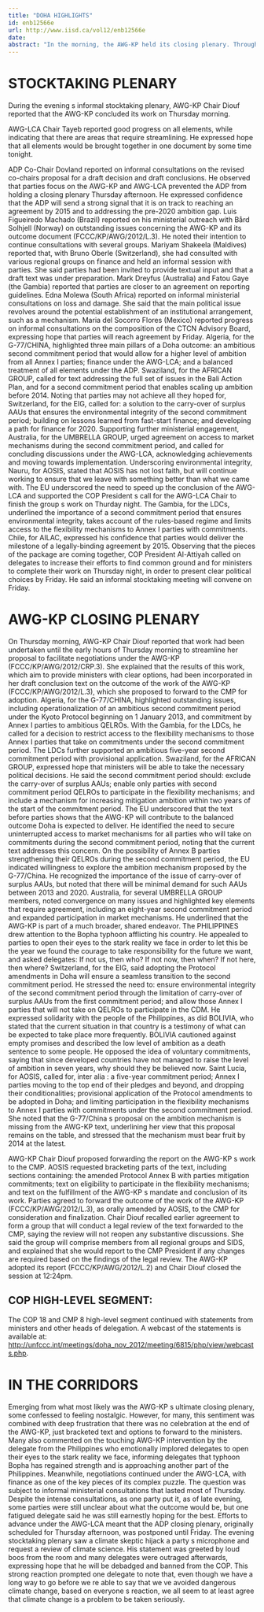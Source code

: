 ```yaml
---
title: "DOHA HIGHLIGHTS"
id: enb12566e
url: http://www.iisd.ca/vol12/enb12566e
date: 
abstract: "In the morning, the AWG-KP held its closing plenary. Throughout the day on Thursday, the COP 18 and CMP 8 high-level segment took place. Various contact groups and informal consultations also convened under the COP, CMP, ADP, AWG-LCA and AWG-KP. In the evening, the COP President s INFORMAL STOCKTAKING PLENARY WAS HELD."
---
```


# STOCKTAKING PLENARY

During the evening s informal stocktaking plenary, AWG-KP Chair Diouf reported that the AWG-KP concluded its work on Thursday morning.

AWG-LCA Chair Tayeb reported good progress on all elements, while indicating that there are areas that require streamlining. He expressed hope that all elements would be brought together in one document by some time tonight.

ADP Co-Chair Dovland reported on informal consultations on the revised co-chairs proposal for a draft decision and draft conclusions. He observed that parties focus on the AWG-KP and AWG-LCA prevented the ADP from holding a closing plenary Thursday afternoon. He expressed confidence that the ADP will send a strong signal that it is on track to reaching an agreement by 2015 and to addressing the pre-2020 ambition gap. Luis Figueiredo Machado (Brazil) reported on his ministerial outreach with Bård Solhjell (Norway) on outstanding issues concerning the AWG-KP and its outcome document (FCCC/KP/AWG/2012/L.3). He noted their intention to continue consultations with several groups. Mariyam Shakeela (Maldives) reported that, with Bruno Oberle (Switzerland), she had consulted with various regional groups on finance and held an informal session with parties. She said parties had been invited to provide textual input and that a draft text was under preparation. Mark Dreyfus (Australia) and Fatou Gaye (the Gambia) reported that parties are closer to an agreement on reporting guidelines. Edna Molewa (South Africa) reported on informal ministerial consultations on loss and damage. She said that the main political issue revolves around the potential establishment of an institutional arrangement, such as a mechanism. Maria del Socorro Flores (Mexico) reported progress on informal consultations on the composition of the CTCN Advisory Board, expressing hope that parties will reach agreement by Friday. Algeria, for the G-77/CHINA, highlighted three main pillars of a Doha outcome: an ambitious second commitment period that would allow for a higher level of ambition from all Annex I parties; finance under the AWG-LCA; and a balanced treatment of all elements under the ADP. Swaziland, for the AFRICAN GROUP, called for text addressing the full set of issues in the Bali Action Plan, and for a second commitment period that enables scaling up ambition before 2014. Noting that parties may not achieve all they hoped for, Switzerland, for the EIG, called for: a solution to the carry-over of surplus AAUs that ensures the environmental integrity of the second commitment period; building on lessons learned from fast-start finance; and developing a path for finance for 2020. Supporting further ministerial engagement, Australia, for the UMBRELLA GROUP, urged agreement on access to market mechanisms during the second commitment period, and called for concluding discussions under the AWG-LCA, acknowledging achievements and moving towards implementation. Underscoring environmental integrity, Nauru, for AOSIS, stated that AOSIS has not lost faith, but will continue working to ensure that we leave with something better than what we came with. The EU underscored the need to speed up the conclusion of the AWG-LCA and supported the COP President s call for the AWG-LCA Chair to finish the group s work on Thurday night. The Gambia, for the LDCs, underlined the importance of a second commitment period that ensures environmental integrity, takes account of the rules-based regime and limits access to the flexibility mechanisms to Annex I parties with commitments. Chile, for AILAC, expressed his confidence that parties would deliver the milestone of a legally-binding agreement by 2015. Observing that the pieces of the package are coming together, COP President Al-Attiyah called on delegates to increase their efforts to find common ground and for ministers to complete their work on Thursday night, in order to present clear political choices by Friday. He said an informal stocktaking meeting will convene on Friday.

# AWG-KP CLOSING PLENARY

On Thursday morning, AWG-KP Chair Diouf reported that work had been undertaken until the early hours of Thursday morning to streamline her proposal to facilitate negotiations under the AWG-KP (FCCC/KP/AWG/2012/CRP.3). She explained that the results of this work, which aim to provide ministers with clear options, had been incorporated in her draft conclusion text on the outcome of the work of the AWG-KP (FCCC/KP/AWG/2012/L.3), which she proposed to forward to the CMP for adoption. Algeria, for the G-77/CHINA, highlighted outstanding issues, including operationalization of an ambitious second commitment period under the Kyoto Protocol beginning on 1 January 2013, and commitment by Annex I parties to ambitious QELROs. With the Gambia, for the LDCs, he called for a decision to restrict access to the flexibility mechanisms to those Annex I parties that take on commitments under the second commitment period. The LDCs further supported an ambitious five-year second commitment period with provisional application. Swaziland, for the AFRICAN GROUP, expressed hope that ministers will be able to take the necessary political decisions. He said the second commitment period should: exclude the carry-over of surplus AAUs; enable only parties with second commitment period QELROs to participate in the flexibility mechanisms; and include a mechanism for increasing mitigation ambition within two years of the start of the commitment period. The EU underscored that the text before parties shows that the AWG-KP will contribute to the balanced outcome Doha is expected to deliver. He identified the need to secure uninterrupted access to market mechanisms for all parties who will take on commitments during the second commitment period, noting that the current text addresses this concern. On the possibility of Annex B parties strengthening their QELROs during the second commitment period, the EU indicated willingness to explore the ambition mechanism proposed by the G-77/China. He recognized the importance of the issue of carry-over of surplus AAUs, but noted that there will be minimal demand for such AAUs between 2013 and 2020. Australia, for several UMBRELLA GROUP members, noted convergence on many issues and highlighted key elements that require agreement, including an eight-year second commitment period and expanded participation in market mechanisms. He underlined that the AWG-KP is part of a much broader, shared endeavor. The PHILIPPINES drew attention to the Bopha typhoon afflicting his country. He appealed to parties to open their eyes to the stark reality we face in order to let this be the year we found the courage to take responsibility for the future we want, and asked delegates: If not us, then who? If not now, then when? If not here, then where? Switzerland, for the EIG, said adopting the Protocol amendments in Doha will ensure a seamless transition to the second commitment period. He stressed the need to: ensure environmental integrity of the second commitment period through the limitation of carry-over of surplus AAUs from the first commitment period; and allow those Annex I parties that will not take on QELROs to participate in the CDM. He expressed solidarity with the people of the Philippines, as did BOLIVIA, who stated that the current situation in that country is a testimony of what can be expected to take place more frequently. BOLIVIA cautioned against empty promises and described the low level of ambition as a death sentence to some people. He opposed the idea of voluntary commitments, saying that since developed countries have not managed to raise the level of ambition in seven years, why should they be believed now. Saint Lucia, for AOSIS, called for, inter alia : a five-year commitment period; Annex I parties moving to the top end of their pledges and beyond, and dropping their conditionalities; provisional application of the Protocol amendments to be adopted in Doha; and limiting participation in the flexibility mechanisms to Annex I parties with commitments under the second commitment period. She noted that the G-77/China s proposal on the ambition mechanism is missing from the AWG-KP text, underlining her view that this proposal remains on the table, and stressed that the mechanism must bear fruit by 2014 at the latest.

AWG-KP Chair Diouf proposed forwarding the report on the AWG-KP s work to the CMP. AOSIS requested bracketing parts of the text, including sections containing: the amended Protocol Annex B with parties mitigation commitments; text on eligibility to participate in the flexibility mechanisms; and text on the fulfillment of the AWG-KP s mandate and conclusion of its work. Parties agreed to forward the outcome of the work of the AWG-KP (FCCC/KP/AWG/2012/L.3), as orally amended by AOSIS, to the CMP for consideration and finalization. Chair Diouf recalled earlier agreement to form a group that will conduct a legal review of the text forwarded to the CMP, saying the review will not reopen any substantive discussions. She said the group will comprise members from all regional groups and SIDS, and explained that she would report to the CMP President if any changes are required based on the findings of the legal review. The AWG-KP adopted its report (FCCC/KP/AWG/2012/L.2) and Chair Diouf closed the session at 12:24pm.

## COP HIGH-LEVEL SEGMENT:

The COP 18 and CMP 8 high-level segment continued with statements from ministers and other heads of delegation. A webcast of the statements is available at: http://unfccc.int/meetings/doha_nov_2012/meeting/6815/php/view/webcasts.php.

# IN THE CORRIDORS

Emerging from what most likely was the AWG-KP s ultimate closing plenary, some confessed to feeling nostalgic. However, for many, this sentiment was combined with deep frustration that there was no celebration at the end of the AWG-KP, just bracketed text and options to forward to the ministers. Many also commented on the touching AWG-KP intervention by the delegate from the Philippines who emotionally implored delegates to open their eyes to the stark reality we face, informing delegates that typhoon Bopha has regained strength and is approaching another part of the Philippines. Meanwhile, negotiations continued under the AWG-LCA, with finance as one of the key pieces of its complex puzzle. The question was subject to informal ministerial consultations that lasted most of Thursday. Despite the intense consultations, as one party put it, as of late evening, some parties were still unclear about what the outcome would be, but one fatigued delegate said he was still earnestly hoping for the best. Efforts to advance under the AWG-LCA meant that the ADP closing plenary, originally scheduled for Thursday afternoon, was postponed until Friday. The evening stocktaking plenary saw a climate skeptic hijack a party s microphone and request a review of climate science. His statement was greeted by loud boos from the room and many delegates were outraged afterwards, expressing hope that he will be debadged and banned from the COP. This strong reaction prompted one delegate to note that, even though we have a long way to go before we re able to say that we ve avoided dangerous climate change, based on everyone s reaction, we all seem to at least agree that climate change is a problem to be taken seriously.